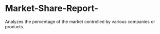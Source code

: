 # Market-Share-Report-
Analyzes the percentage of the market controlled by various companies or products.
